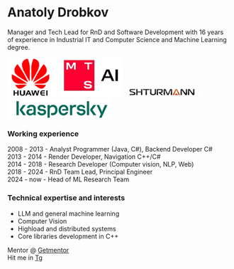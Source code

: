 [comment]:  # (anatolyvd)
#  Anatoly Drobkov

Manager and Tech Lead for RnD and Software Development with 16 years of experience in Industrial IT and Computer Science and Machine Learning degree.

[comment]: # (ex-MTS AI, ex-Huawei, ex-Kaspersky)

  ![Huawei logo](/img/excompany_3.png) 
  ![MTS AI logo](/img/excompany_4.png) 
  ![Shturmann logo](/img/excompany_1.png) 
  ![Kaspersky logo](/img/excompany_2.png) 

### Working experience
2008 - 2013 - Analyst Programmer (Java, C#),  Backend Developer C# \
2013 - 2014 - Render Developer, Navigation C++/C# \
2014 - 2018 - Research Developer (Computer vision, NLP, Web) \
2018 - 2024 - RnD Team Lead, Principal Engineer \
2024 - now  - Head of ML Research Team


### Technical expertise and interests
* LLM and general machine learning
* Computer Vision
* Highload and distributed systems
* Core libraries development in C++

Mentor @ [Getmentor](https://getmentor.dev/mentor/anatoly-drobkov-289) \
Hit me in [Tg](https://t.me/mr_esp)
